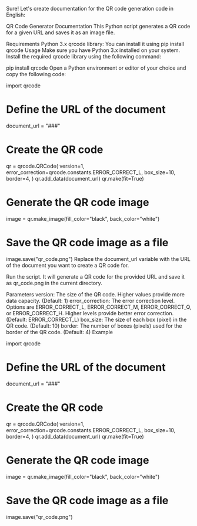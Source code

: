 Sure! Let's create documentation for the QR code generation code in English:

QR Code Generator Documentation
This Python script generates a QR code for a given URL and saves it as an image file.

Requirements
Python 3.x
qrcode library: You can install it using pip install qrcode
Usage
Make sure you have Python 3.x installed on your system.
Install the required qrcode library using the following command:

pip install qrcode
Open a Python environment or editor of your choice and copy the following code:

import qrcode

# Define the URL of the document
document_url = "###"

# Create the QR code
qr = qrcode.QRCode(
    version=1,
    error_correction=qrcode.constants.ERROR_CORRECT_L,
    box_size=10,
    border=4,
)
qr.add_data(document_url)
qr.make(fit=True)

# Generate the QR code image
image = qr.make_image(fill_color="black", back_color="white")

# Save the QR code image as a file
image.save("qr_code.png")
Replace the document_url variable with the URL of the document you want to create a QR code for.

Run the script. It will generate a QR code for the provided URL and save it as qr_code.png in the current directory.

Parameters
version: The size of the QR code. Higher values provide more data capacity. (Default: 1)
error_correction: The error correction level. Options are ERROR_CORRECT_L, ERROR_CORRECT_M, ERROR_CORRECT_Q, or ERROR_CORRECT_H. Higher levels provide better error correction. (Default: ERROR_CORRECT_L)
box_size: The size of each box (pixel) in the QR code. (Default: 10)
border: The number of boxes (pixels) used for the border of the QR code. (Default: 4)
Example

import qrcode

# Define the URL of the document
document_url = "###"

# Create the QR code
qr = qrcode.QRCode(
    version=1,
    error_correction=qrcode.constants.ERROR_CORRECT_L,
    box_size=10,
    border=4,
)
qr.add_data(document_url)
qr.make(fit=True)

# Generate the QR code image
image = qr.make_image(fill_color="black", back_color="white")

# Save the QR code image as a file
image.save("qr_code.png")

